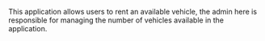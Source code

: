 This application allows users to rent an available vehicle, the admin here is responsible for managing the number of vehicles available in the application.
